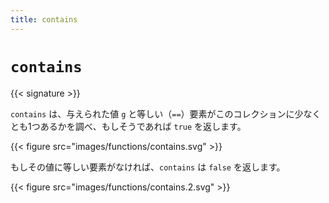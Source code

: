 ```yaml
---
title: contains
---
```


# `contains`

{{< signature >}}

`contains` は、与えられた値 `g` と等しい（`==`）要素がこのコレクションに少なくとも1つあるかを調べ、もしそうであれば `true` を返します。

{{< figure src="images/functions/contains.svg" >}}

もしその値に等しい要素がなければ、`contains` は `false` を返します。

{{< figure src="images/functions/contains.2.svg" >}}
